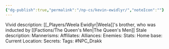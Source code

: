 ```yaml
---
{"dg-publish":true,"permalink":"/np-cs/kevin-ewidlyr/","noteIcon":""}
---
```


Vivid description: [[_Players/Weela Ewidlyr\|Weela]]'s brother, who was inducted by [[Factions/The Queen's Men\|The Queen's Men]]
Stale description: 
Mannerisms: 
Affiliates: 
Alliances: 
Enemies: 
Stats: 
Home base: 
Current Location: 
Secrets: 
Tags: #NPC_Drakk 